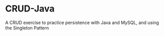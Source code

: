 # CRUD-Java
A CRUD exercise to practice persistence with Java and MySQL, and using the Singleton Pattern
